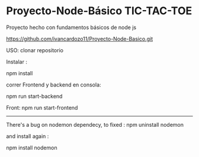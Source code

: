 # Proyecto-Node-Básico TIC-TAC-TOE
Proyecto hecho con fundamentos básicos de node js

https://github.com/ivancardozo11/Proyecto-Node-Basico.git

USO:
clonar repositorio 


Instalar :

npm install 

correr Frontend y backend en consola:

npm run start-backend

Front:
npm run start-frontend

-----
There's a bug on nodemon dependecy, to fixed :
npm uninstall nodemon 

and install again :

npm install nodemon

